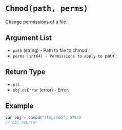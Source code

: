 # `Chmod(path, perms)`

Change permissions of a file.

## Argument List

 * `path` (string) - Path to file to chmod.
 * `perms (int64) - Permissions to apply to `path`.

## Return Type

 * `nil`
 * `obj.osError` (error) - Error.

## Example

```js
var obj = Chmod("/tmp/foo", 0755)
// obj.osError
```

